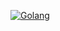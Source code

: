 [![Golang](http://www.unixstickers.com/image/cache/data/stickers/golang/Golang%20mashup.sh-600x600.png)](https://golang.org/)
